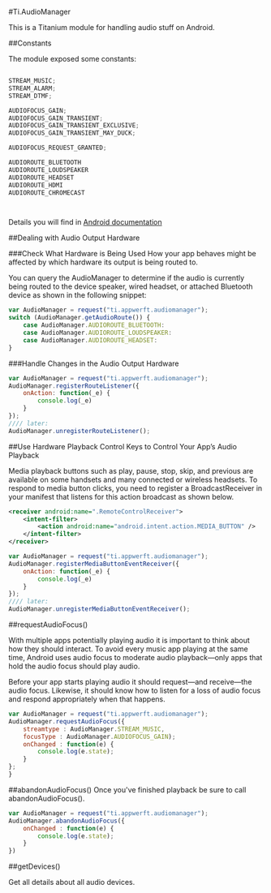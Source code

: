 #Ti.AudioManager

This is a Titanium module for handling audio stuff on Android.


##Constants

The module exposed some constants:

```javascript

STREAM_MUSIC;
STREAM_ALARM;
STREAM_DTMF;

AUDIOFOCUS_GAIN;
AUDIOFOCUS_GAIN_TRANSIENT;
AUDIOFOCUS_GAIN_TRANSIENT_EXCLUSIVE;
AUDIOFOCUS_GAIN_TRANSIENT_MAY_DUCK;

AUDIOFOCUS_REQUEST_GRANTED;

AUDIOROUTE_BLUETOOTH
AUDIOROUTE_LOUDSPEAKER
AUDIOROUTE_HEADSET
AUDIOROUTE_HDMI
AUDIOROUTE_CHROMECAST




```

Details you will find in [Android documentation](https://developer.android.com/reference/android/media/AudioManager.html)


##Dealing with Audio Output Hardware

###Check What Hardware is Being Used
How your app behaves might be affected by which hardware its output is being routed to.

You can query the AudioManager to determine if the audio is currently being routed to the device speaker, wired headset, or attached Bluetooth device as shown in the following snippet:

```javascript
var AudioManager = request("ti.appwerft.audiomanager");
switch (AudioManager.getAudioRoute()) {
    case AudioManager.AUDIOROUTE_BLUETOOTH:
    case AudioManager.AUDIOROUTE_LOUDSPEAKER:
    case AudioManager.AUDIOROUTE_HEADSET:
}
```

###Handle Changes in the Audio Output Hardware

```javascript
var AudioManager = request("ti.appwerft.audiomanager");
AudioManager.registerRouteListener({
    onAction: function(_e) {
        console.log(_e)
    }
});
//// later:
AudioManager.unregisterRouteListener();
```

##Use Hardware Playback Control Keys to Control Your App’s Audio Playback

Media playback buttons such as play, pause, stop, skip, and previous are available on some handsets and many connected or wireless headsets. 
To respond to media button clicks, you need to register a BroadcastReceiver in your manifest that listens for this action broadcast as shown below.
```xml
<receiver android:name=".RemoteControlReceiver">
    <intent-filter>
        <action android:name="android.intent.action.MEDIA_BUTTON" />
    </intent-filter>
</receiver>
```

```javascript
var AudioManager = request("ti.appwerft.audiomanager");
AudioManager.registerMediaButtonEventReceiver({
    onAction: function(_e) {
        console.log(_e)
    }
});
//// later:
AudioManager.unregisterMediaButtonEventReceiver();
```


##requestAudioFocus()

With multiple apps potentially playing audio it is important to think about how they should interact. To avoid every music app playing at the same time, Android uses audio focus to moderate audio playback—only apps that hold the audio focus should play audio.

Before your app starts playing audio it should request—and receive—the audio focus. Likewise, it should know how to listen for a loss of audio focus and respond appropriately when that happens.

```javascript
var AudioManager = request("ti.appwerft.audiomanager");
AudioManager.requestAudioFocus({
    streamtype : AudioManager.STREAM_MUSIC,
    focusType : AudioManager.AUDIOFOCUS_GAIN);
    onChanged : function(e) {
        console.log(e.state);
    }
};
}
```
##abandonAudioFocus()
Once you've finished playback be sure to call abandonAudioFocus().

```javascript
var AudioManager = request("ti.appwerft.audiomanager");
AudioManager.abandonAudioFocus({
    onChanged : function(e) {
        console.log(e.state);
    }
})
```

##getDevices()

Get all details about all audio devices.